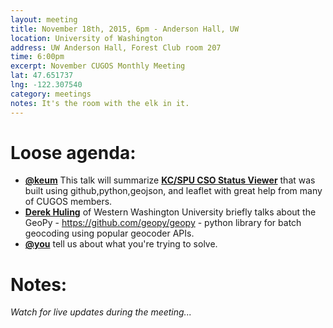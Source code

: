 ```yaml
---
layout: meeting
title: November 18th, 2015, 6pm - Anderson Hall, UW
location: University of Washington
address: UW Anderson Hall, Forest Club room 207
time: 6:00pm
excerpt: November CUGOS Monthly Meeting
lat: 47.651737
lng: -122.307540
category: meetings
notes: It's the room with the elk in it.
---
```


Loose agenda:
=============
- **[@keum](https://github.com/keum)** This talk will summarize **[KC/SPU CSO Status Viewer](http://www.kingcounty.gov/services/environment/wastewater/cso-status.aspx)** that was built using github,python,geojson, and leaflet with great help from many of CUGOS members.
- **[Derek Huling](https://github.com/dhuling)** of Western Washington University briefly talks about the GeoPy - https://github.com/geopy/geopy - python library for batch geocoding using popular geocoder APIs.
- **[@you](http://cugos.org/people/)** tell us about what you're trying to solve.


Notes:
======
*Watch for live updates during the meeting...*

